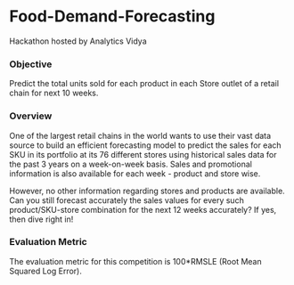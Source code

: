 # Food-Demand-Forecasting
Hackathon hosted by Analytics Vidya

### Objective
Predict the total units sold for each product in each Store outlet of a retail chain for next 10 weeks.

### Overview
One of the largest retail chains in the world wants to use their vast data source to build an efficient forecasting model to predict the sales for each SKU in its portfolio at its 76 different stores using historical sales data for the past 3 years on a week-on-week basis. Sales and promotional information is also available for each week - product and store wise. 

However, no other information regarding stores and products are available. Can you still forecast accurately the sales values for every such product/SKU-store combination for the next 12 weeks accurately? If yes, then dive right in!

### Evaluation Metric
The evaluation metric for this competition is 100*RMSLE (Root Mean Squared Log Error).
